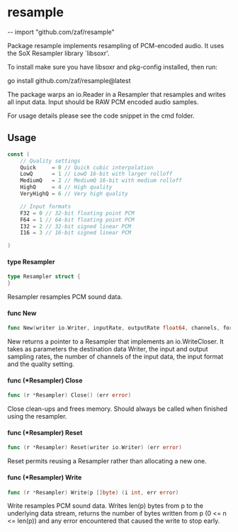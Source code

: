 # resample
--
    import "github.com/zaf/resample"

Package resample implements resampling of PCM-encoded audio. It uses the SoX
Resampler library `libsoxr'.

To install make sure you have libsoxr and pkg-config installed, then run:

go install github.com/zaf/resample@latest

The package warps an io.Reader in a Resampler that resamples and writes all
input data. Input should be RAW PCM encoded audio samples.

For usage details please see the code snippet in the cmd folder.

## Usage

```go
const (
	// Quality settings
	Quick     = 0 // Quick cubic interpolation
	LowQ      = 1 // LowQ 16-bit with larger rolloff
	MediumQ   = 2 // MediumQ 16-bit with medium rolloff
	HighQ     = 4 // High quality
	VeryHighQ = 6 // Very high quality

	// Input formats
	F32 = 0 // 32-bit floating point PCM
	F64 = 1 // 64-bit floating point PCM
	I32 = 2 // 32-bit signed linear PCM
	I16 = 3 // 16-bit signed linear PCM

)
```

#### type Resampler

```go
type Resampler struct {
}
```

Resampler resamples PCM sound data.

#### func  New

```go
func New(writer io.Writer, inputRate, outputRate float64, channels, format, quality int) (*Resampler, error)
```
New returns a pointer to a Resampler that implements an io.WriteCloser. It takes
as parameters the destination data Writer, the input and output sampling rates,
the number of channels of the input data, the input format and the quality
setting.

#### func (*Resampler) Close

```go
func (r *Resampler) Close() (err error)
```
Close clean-ups and frees memory. Should always be called when finished using
the resampler.

#### func (*Resampler) Reset

```go
func (r *Resampler) Reset(writer io.Writer) (err error)
```
Reset permits reusing a Resampler rather than allocating a new one.

#### func (*Resampler) Write

```go
func (r *Resampler) Write(p []byte) (i int, err error)
```
Write resamples PCM sound data. Writes len(p) bytes from p to the underlying
data stream, returns the number of bytes written from p (0 <= n <= len(p)) and
any error encountered that caused the write to stop early.
